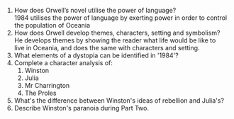1.  How does Orwell’s novel utilise the power of language?  
    1984 utilises the power of language by exerting power in order to control the population of Oceania
2.  How does Orwell develop themes, characters, setting and symbolism?  
    He develops themes by showing the reader what life would be like to live in Oceania, and does the same with characters and setting.
3.  What elements of a dystopia can be identified in '1984'?
4.  Complete a character analysis of:
	1.  Winston
	2.  Julia
	3.  Mr Charrington
	4.  The Proles
5.  What's the difference between Winston's ideas of rebellion and Julia's?
6.  Describe Winston's paranoia during Part Two.